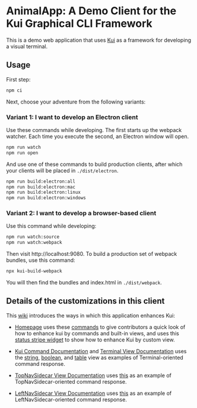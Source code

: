 # AnimalApp: A Demo Client for the Kui Graphical CLI Framework

This is a demo web application that uses
[Kui](https://github.com/kubernetes-sigs/kui) as a framework for
developing a visual terminal.

## Usage

First step:

```sh
npm ci
```

Next, choose your adventure from the following variants:

### Variant 1: I want to develop an Electron client

Use these commands while developing. The first starts up the webpack
watcher. Each time you execute the second, an Electron window will
open.

```sh
npm run watch
npm run open
```

And use one of these commands to build production clients, after which
your clients will be placed in `./dist/electron`.

```sh
npm run build:electron:all
npm run build:electron:mac
npm run build:electron:linux
npm run build:electron:windows
```

### Variant 2: I want to develop a browser-based client

Use this command while developing:

```sh
npm run watch:source
npm run watch:webpack
```

Then visit http://localhost:9080. To build a production set of webpack
bundles, use this command:

```sh
npx kui-build-webpack
```

You will then find the bundles and index.html in `./dist/webpack`.

## Details of the customizations in this client

This [wiki](https://github.com/IBM/kui/wiki) introduces the ways in
which this application enhances Kui:

- [Homepage](https://github.com/IBM/kui/wiki#approaches-for-enhancing-kui) uses these [commands](https://github.com/IBM/kui/tree/master/docs/example/AnimalApp/plugins/plugin-example/src/commands) to give contributors a quick look of how to enhance kui by commands and built-in views, and uses this [status stripe widget](https://github.com/IBM/kui/tree/master/docs/example/AnimalApp/plugins/plugin-example/src/view/CatDogWidget.tsx) to show how to enhance Kui by custom view.

- [Kui Command Documentation](https://github.com/IBM/kui/wiki/1.-Commands) and [Terminal View Documentation](https://github.com/IBM/kui/wiki/2a.-Terminal-View) uses the [string](https://github.com/IBM/kui/tree/master/docs/example/AnimalApp/plugins/plugin-example/src/view/string), [boolean](https://github.com/IBM/kui/tree/master/docs/example/AnimalApp/plugins/plugin-example/src/view/boolean), and [table](https://github.com/IBM/kui/tree/master/docs/example/AnimalApp/plugins/plugin-example/src/view/table) view as examples of Terminal-oriented command response.

- [TopNavSidecar View Documentation](https://github.com/IBM/kui/wiki/2b.-TopNavSidecar-View) uses [this](https://github.com/IBM/kui/tree/master/docs/example/AnimalApp/plugins/plugin-example/src/view/mmr-example.ts) as an example of TopNavSidecar-oriented command response.

- [LeftNavSidecar View Documentation](https://github.com/IBM/kui/wiki/2c.-LeftNavSidecar-View) uses [this](https://github.com/IBM/kui/tree/master/docs/example/AnimalApp/plugins/plugin-example/src/view/nav-example.ts) as an example of LeftNavSidecar-oriented command response.
